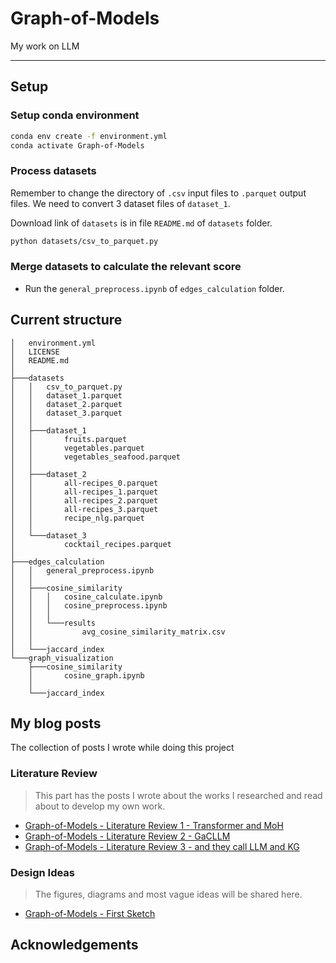 # Graph-of-Models
My work on LLM

---

## Setup

### Setup conda environment

```bash
conda env create -f environment.yml
conda activate Graph-of-Models
```

### Process datasets

Remember to change the directory of `.csv` input files to `.parquet` output files. We need to convert 3 dataset files of `dataset_1`.

Download link of `datasets` is in file `README.md` of `datasets` folder.

```bash
python datasets/csv_to_parquet.py
```

### Merge datasets to calculate the relevant score

- Run the `general_preprocess.ipynb` of `edges_calculation` folder.

## Current structure

```
│   environment.yml
│   LICENSE
│   README.md
│
├───datasets
│   │   csv_to_parquet.py
│   │   dataset_1.parquet
│   │   dataset_2.parquet
│   │   dataset_3.parquet
│   │
│   ├───dataset_1
│   │       fruits.parquet
│   │       vegetables.parquet
│   │       vegetables_seafood.parquet
│   │
│   ├───dataset_2
│   │       all-recipes_0.parquet
│   │       all-recipes_1.parquet
│   │       all-recipes_2.parquet
│   │       all-recipes_3.parquet
│   │       recipe_nlg.parquet
│   │
│   └───dataset_3
│           cocktail_recipes.parquet
│
├───edges_calculation
│   │   general_preprocess.ipynb
│   │
│   ├───cosine_similarity
│   │   │   cosine_calculate.ipynb
│   │   │   cosine_preprocess.ipynb
│   │   │
│   │   └───results
│   │           avg_cosine_similarity_matrix.csv
│   │
│   └───jaccard_index
└───graph_visualization
    ├───cosine_similarity
    │       cosine_graph.ipynb
    │
    └───jaccard_index
```
## My blog posts

The collection of posts I wrote while doing this project

### Literature Review

> This part has the posts I wrote about the works I researched and read about to develop my own work.

- [Graph-of-Models - Literature Review 1 - Transformer and MoH](https://vtrnnhlinh.github.io/blog/2025/gom-literature-review-0/)
- [Graph-of-Models - Literature Review 2 - GaCLLM](https://vtrnnhlinh.github.io/blog/2025/gom-literature-review-1/)
- [Graph-of-Models - Literature Review 3 - and they call LLM and KG](https://vtrnnhlinh.github.io/blog/2025/gom-literature-review-2/)

### Design Ideas

> The figures, diagrams and most vague ideas will be shared here.

- [Graph-of-Models - First Sketch](https://vtrnnhlinh.github.io/blog/2025/gom-design-0/)

## Acknowledgements



